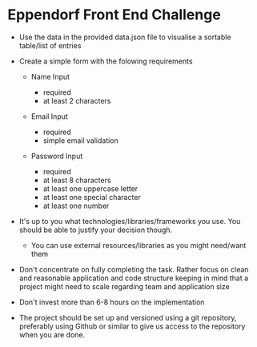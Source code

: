 # Eppendorf Front End Challenge

- Use the data in the provided data.json file to visualise a sortable table/list of entries
- Create a simple form with the folowing requirements

  - Name Input

    - required
    - at least 2 characters

  - Email Input

    - required
    - simple email validation

  - Password Input

    - required
    - at least 8 characters
    - at least one uppercase letter
    - at least one special character
    - at least one number

- It's up to you what technologies/libraries/frameworks you use. You should be able to justify your decision though.

  - You can use external resources/libraries as you might need/want them

- Don't concentrate on fully completing the task. Rather focus on clean and reasonable application and code structure keeping in mind that a project might need to scale regarding team and application size
- Don't invest more than 6-8 hours on the implementation
- The project should be set up and versioned using a git repository, preferably using Github or similar to give us access to the repository when you are done.